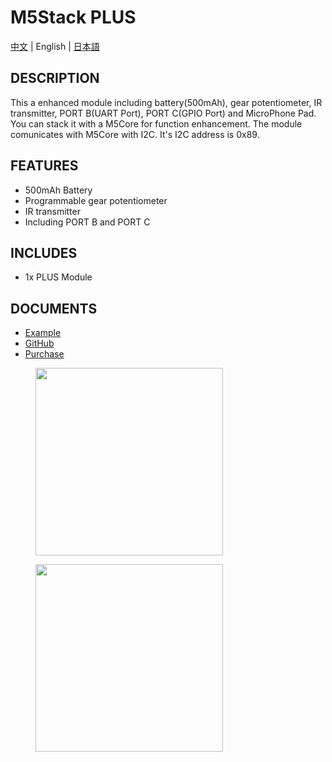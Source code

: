 # M5Stack PLUS

[中文](/zh_CN/product_documents/modules/module_plus) | English | [日本語](ja/product_documents/modules/module_plus)

## DESCRIPTION

This a enhanced module including battery(500mAh), gear potentiometer, IR transmitter, PORT B(UART Port), PORT C(GPIO Port) and MicroPhone Pad. You can stack it with a M5Core for function enhancement. The module comunicates with M5Core with I2C. It's I2C address is 0x89.

## FEATURES

-  500mAh Battery
-  Programmable gear potentiometer
-  IR transmitter
-  Including PORT B and PORT C

## INCLUDES

-  1x PLUS Module

## DOCUMENTS

- [Example](https://github.com/m5stack/M5Stack/tree/master/examples/Modules/Plus)
- [GitHub](https://github.com/m5stack/M5Stack)
- [Purchase](https://www.aliexpress.com/store/product/M5Stack-New-Arrival-PLUS-Module-Encoder-Module-with-MEGA328P-500mAh-Battery-ISP-IR-Transmitter-UART-GPIO/3226069_32949278724.html?spm=a2g1x.12024536.productList_5885013.pic_1)

<figure>
    <img src="assets/img/product_pics/modules/module_plus_1.png" height="300" width="300">
</figure>

<figure>
    <img src="assets/img/product_pics/modules/module_plus_2.png" height="300" width="300">
</figure>